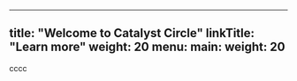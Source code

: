 
---
title: "Welcome to Catalyst Circle"
linkTitle: "Learn more"
weight: 20
menu:
  main:
    weight: 20
---

cccc

